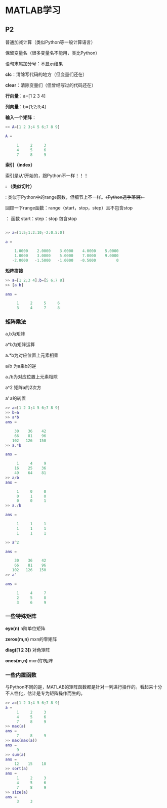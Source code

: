 # MATLAB学习

## P2

普通加减计算（类似Python等一般计算语言）

保留变量名（很多变量名不能用，类比Python）

语句末尾加分号：不显示结果

**clc**：清除写代码的地方（但变量们还在）

**clear**：清除变量们（但曾经写过的代码还在）

**行向量**：a=[1 2 3 4]

**列向量**：b=[1;2;3;4]

**输入一个矩阵**：

```matlab
>> A=[1 2 3;4 5 6;7 8 9]

A =

     1     2     3
     4     5     6
     7     8     9

```

**索引（index）**

索引是从1开始的，跟Python不一样！！！

**: （类似切片）**

: 类似于Python中的range函数，但细节上不一样。~~（Python选手落泪）~~

回顾一下range函数：range（start，stop，step）且不包含stop

： 函数 	start：step：stop 包含stop

```matlab

>> a=[1:5;1:2:10;-2:0.5:0]

a =

    1.0000    2.0000    3.0000    4.0000    5.0000
    1.0000    3.0000    5.0000    7.0000    9.0000
   -2.0000   -1.5000   -1.0000   -0.5000         0
```

**矩阵拼接**

```matlab
>> a=[1 2;3 4];b=[5 6;7 8]
>> [a b]

ans =

     1     2     5     6
     3     4     7     8
```

### **矩阵乘法**

a,b为矩阵

a*b为矩阵运算

a.*b为对应位置上元素相乘

a/b 为a乘b的逆

a./b为对应位置上元素相除

a^2 矩阵a的2次方

a‘ a的转置

```matlab
>> a=[1 2 3;4 5 6;7 8 9]
>> b=a
>> a*b
ans =

    30    36    42
    66    81    96
   102   126   150
>> a.*b

ans =

     1     4     9
    16    25    36
    49    64    81
>> a/b
ans =

     1     0     0
     0     1     0
     0     0     1
>> a./b

ans =

     1     1     1
     1     1     1
     1     1     1

>> a^2

ans =

    30    36    42
    66    81    96
   102   126   150
>> a'

ans =

     1     4     7
     2     5     8
     3     6     9

```

### 一些特殊矩阵

**eye(n)**  n阶单位矩阵

**zeros(m,n)**   mxn的零矩阵

**diag([1 2 3])** 对角矩阵

**ones(m,n)**   mxn的1矩阵

### 一些内置函数

与Python不同的是，MATLAB的矩阵函数都是针对一列进行操作的。看起来十分不人性化，估计是专为矩阵操作而生的。

```matlab 
>> a=[1 2 3;4 5 6;7 8 9]
a =
     1     2     3
     4     5     6
     7     8     9
>> max(a)
ans =
     7     8     9
>> max(max(a))
ans =
     9
>> sum(a)
ans =
    12    15    18
>> sort(a)
ans =
	 1     2     3
     4     5     6
     7     8     9
>> size(a)
ans =
     3     3

```

